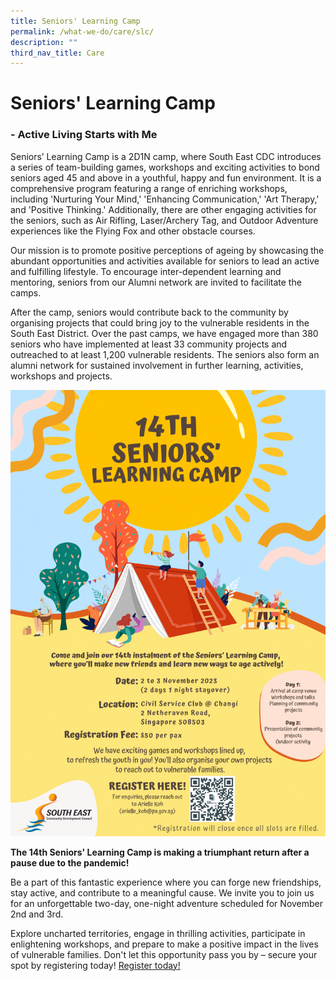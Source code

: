 ```yaml
---
title: Seniors' Learning Camp
permalink: /what-we-do/care/slc/
description: ""
third_nav_title: Care
---
```

     
# Seniors' Learning Camp 
### - Active Living Starts with Me

Seniors’ Learning Camp is a 2D1N camp, where South East CDC introduces a series of team-building games, workshops and exciting activities to bond seniors aged 45 and above in a youthful, happy and fun environment. It is a comprehensive program featuring a range of enriching workshops, including 'Nurturing Your Mind,' 'Enhancing Communication,' 'Art Therapy,' and 'Positive Thinking.' Additionally, there are other engaging activities for the seniors, such as Air Rifling, Laser/Archery Tag, and Outdoor Adventure experiences like the Flying Fox and other obstacle courses.

Our mission is to promote positive perceptions of ageing by showcasing the abundant opportunities and activities available for seniors to lead an active and fulfilling lifestyle. To encourage inter-dependent learning and mentoring, seniors from our Alumni network are invited to facilitate the camps.

After the camp, seniors would contribute back to the community by organising projects that could bring joy to the vulnerable residents in the South East District. Over the past camps, we have engaged more than 380 seniors who have implemented at least 33 community projects and outreached to at least 1,200 vulnerable residents. The seniors also form an alumni network for sustained involvement in further learning, activities, workshops and projects.

![Seniors' learning camp](/images/What%20We%20Do/CARE/14th%20seniors'%20learning%20camp%202023.png)

**The 14th Seniors' Learning Camp is making a triumphant return after a pause due to the pandemic!**

Be a part of this fantastic experience where you can forge new friendships, stay active, and contribute to a meaningful cause.
We invite you to join us for an unforgettable two-day, one-night adventure scheduled for November 2nd and 3rd.

Explore uncharted territories, engage in thrilling activities, participate in enlightening workshops, and prepare to make a positive impact in the lives of vulnerable families. Don't let this opportunity pass you by – secure your spot by registering today! [Register today!](go.gov.sg/secdc14slc)
